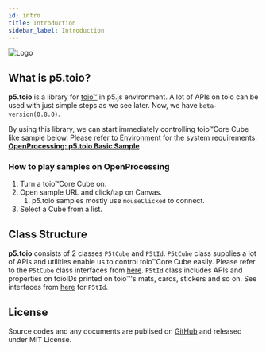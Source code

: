 ```yaml
---
id: intro
title: Introduction
sidebar_label: Introduction
---
```


![Logo](https://tetunori.github.io/p5.toio/images/logo-b.png 'Logo')
## What is p5.toio?
**p5.toio** is a library for [toio™](https://toio.io/) in p5.js environment. A lot of APIs on toio can be used with just simple steps as we see later. Now, we have `beta-version(0.8.0)`.

By using this library, we can start immediately controlling toio™Core Cube like sample below. Please refer to [Environment](https://tetunori.github.io/p5.toio/docs/env) for the system requirements.  
**[OpenProcessing: p5.toio Basic Sample](https://openprocessing.org/sketch/1716366)**  

### How to play samples on OpenProcessing
1. Turn a toio™Core Cube on.
2. Open sample URL and click/tap on Canvas.
    1. p5.toio samples mostly use `mouseClicked` to connect.
3. Select a Cube from a list.

## Class Structure
**p5.toio** consists of 2 classes `P5tCube` and `P5tId`. `P5tCube` class supplies a lot of APIs and utilities enable us to control toio™Core Cube easily. Please refer to the `P5tCube` class interfaces from [here](https://tetunori.github.io/p5.toio/docs/cube/classes/p5tcube/). `P5tId` class includes APIs and properties on toioIDs printed on toio™'s mats, cards, stickers and so on. See interfaces from [here](https://tetunori.github.io/p5.toio/docs/id/classes/p5tid/) for `P5tId`.  

## License
Source codes and any documents are publised on [GitHub](https://github.com/tetunori/p5.toio/) and released under MIT License.
